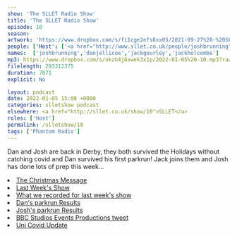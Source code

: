 ```yaml
---
show: 'The SLLET Radio Show'
title: 'The SLLET Radio Show'
episode: 10
season: 
artwork: 'https://www.dropbox.com/s/fi1cge2efs8xx05/2021-09-27%20-%20SLLET%20radio%20square.png?raw=1'
people: ['Host': ['<a href="http://www.sllet.co.uk/people/joshbrunning">Josh Brunning</a>', '<a href="http://www.sllet.co.uk/people/danjellicoe">Dan Jellicoe</a>'],'Guests':'<a href="http://www.sllet.co.uk/people/jackgourley">Jack Gourley</a>','Plus the Voice of':'<a href="http://www.sllet.co.uk/people/jackholcombe">Jack Holcombe</a>']
names:  ['joshbrunning','danjellicoe','jackgourley','jackholcombe']
mp3: https://www.dropbox.com/s/nkzh4j6xwek3x1p/2022-01-05%20-10.mp3?raw=1
filelength: 293312375
duration: 7071
explicit: No

layout: podcast
date: 2022-01-05 15:00 +0000
categories: slletshow podcast
elsewhere: <a href="http://sllet.co.uk/show/10">SLLET</a>
roles: ['Host']
permalink: /slletshow/10
tags: ['Phantom Radio']
---
```


<p>Dan and Josh are back in Derby, they both survived the Holidays without catching covid and Dan survived his first parkrun! Jack joins them and Josh has done lots of prep this week...</p>

<li><a href="http://www.sllet.co.uk/show/9-1">The Christmas Message</a></li>
<li><a href="http://www.sllet.co.uk/show/9-2">Last Week's Show</a></li>
<li><a href="http://www.sllet.co.uk/show/9-3">What we recorded for last week's show</a></li>

<li><a href="https://www.parkrun.org.uk/parkrunner/7110756/all/">Dan's parkrun Results</a></li>
<li><a href="https://www.parkrun.org.uk/parkrunner/4196740/all/">Josh's parkrun Results</a></li>
<li><a href="https://twitter.com/BBCS_Events/status/1477115522445725696?s=20">BBC Studios Events Productions tweet</a></li>
<li><a href="https://blog.josh.me.uk/2022/01/03/Uni-Covid-Update/">Uni Covid Update</a></li>
